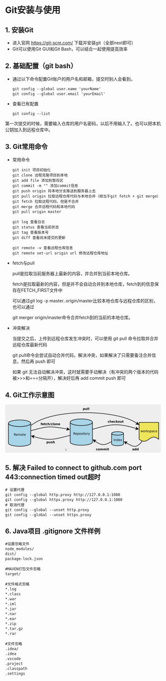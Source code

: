 # Git安装与使用

## 1. 安装Git

- 进入官网 https://git-scm.com/ 下载并安装git（全部next即可）
- Git可以使用Git GUI和Git Bash，可以结合一起使用提高效率

## 2. 基础配置（git bash）

- 通过以下命令配置Git账户的用户名和邮箱，提交时别人会看到。

  ```shell
  git config --global user.name 'yourName'
  git config --global user.email 'yourEmail'
  ```

- 查看已有配置

  ```shell
  git config --list
  ```

第一次提交的时候，需要输入仓库的用户名密码，以后不用输入了。也可以把本机公钥加入到远程仓库中。

## 3. Git常用命令

- 常用命令

  ```shell
  git init 项目初始化 
  git clone 远程克隆项目到本地 
  git add file 添加到暂存区 
  git commit -m "" 添加commit信息 
  git push origin 将本地分支推送到服务器上去 
  git pull origin 拉取远程仓库代码与本地合并（相当于git fetch + git merge）
  git fetch 拉取远程代码，但是不合并
  git merge 合并远程代码和本地代码
  git pull origin master 

  git log 查看日志 
  git status 查看当前状态 
  git tag 查看版本号 
  git diff 查看尚未提交的更新

  git remote -v 查看远程仓库信息
  git remote set-url origin url 修改远程仓库地址
  ```

- fetch与pull

  pull是拉取当前服务器上最新的内容，并合并到当前本地仓库。

  fetch是拉取最新的内容，但是并不会自动合并到本地仓库，fetch到的信息保存在FETCH_FIRST文件中

  可以通过git log -p master..origin/master比较本地仓库与远程仓库的区别，也可以通过

  git merger origin/master命令合并fetch到的当前的本地仓库。
  
- 冲突解决

  当提交之后，上传到远程仓库发生冲突时，可以使用 git pull 命令拉取并合并远程仓库最新代码
  
  git pull命令会尝试自动合并代码，解决冲突，如果解决了只需要备注合并信息，然后再 push 即可
  
  如果 git 无法自动解决冲突，这时就需要手动解决（有冲突的两个版本的代码被>>>和===分隔开），解决好后再 add commit push 即可

## 4. Git工作示意图

![image-20220323202621424](images/git-construction.png)

## 5. 解决 Failed to connect to github.com port 443:connection timed out超时
```shell
# 设置代理
git config --global http.proxy http://127.0.0.1:1080
git config --global https.proxy http://127.0.0.1:1080
# 取消代理
git config --global --unset http.proxy
git config --global --unset https.proxy
```

## 6. Java项目 .gitignore 文件样例

```
#设置忽略文件
node_modules/
dist/
package-lock.json

#MAVEN打包文件忽略
target/

#文件格式忽略
*.log
*.class
*.war
*.iml
*.jar
*.nar
*.ear
*.zip
*.tar.gz
*.rar

#文件忽略
.idea/
.idea
.vscode
.project
.classpath
.settings

```

